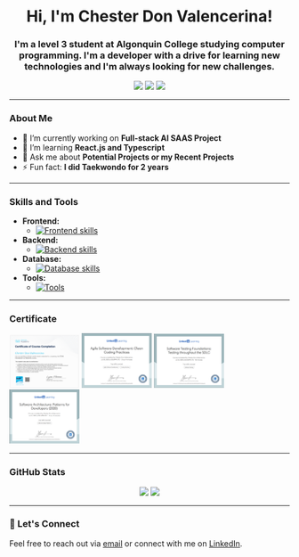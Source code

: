 <h1 align="center">Hi, I'm Chester Don Valencerina!</h1>
<h3 align="center">I'm a level 3 student at Algonquin College studying computer programming. I'm a developer with a drive for learning new technologies and I'm always looking for new challenges. </h3>

<p align="center">
  <a href="https://react-tailwind-portfolio-nu.vercel.app/" target="_blank"><img src="https://img.shields.io/badge/Portfolio-000?style=for-the-badge&logo=vercel&logoColor=white" /></a>
  <a href="mailto:vale0192@algonquinlive.com"><img src="https://img.shields.io/badge/Email-D14836?style=for-the-badge&logo=gmail&logoColor=white" /></a>
  <a href="https://www.linkedin.com/in/chestervalencerina/"><img src="https://img.shields.io/badge/LinkedIn-0A66C2?style=for-the-badge&logo=linkedin&logoColor=white" /></a>
</p>

---

### About Me

- 🔭 I’m currently working on **Full-stack AI SAAS Project**
- 🌱 I’m learning **React.js and Typescript**
- 💬 Ask me about **Potential Projects or my Recent Projects**
- ⚡ Fun fact: **I did Taekwondo for 2 years**

---

### Skills and Tools

- **Frontend:**
  - [![Frontend skills](https://skillicons.dev/icons?i=js,html,css,react,tailwind,flutter)](https://skillicons.dev)
- **Backend:**
  - [![Backend skills](https://skillicons.dev/icons?i=php,java)](https://skillicons.dev)
- **Database:**
  - [![Database skills](https://skillicons.dev/icons?i=mysql,postgres)](https://skillicons.dev)
- **Tools:**
  - [![Tools](https://skillicons.dev/icons?i=linux,git,docker)](https://skillicons.dev)

---

### Certificate
  <img src="cert.png" width="25%"/>
  <label> <img src="agile_cert.png" width="25%"/> 
  <img src="sdlc_cert.png" width="25%"/>
  <img src="patterns_cert.png" width="25%"/></lable>
  
---

### GitHub Stats

<p align="center">
  <img src="https://github-readme-stats.vercel.app/api/top-langs/?username=cdv188&layout=compact&theme=tokyonight" width="36%" />
  <img src="https://github-readme-stats.vercel.app/api?username=cdv188&show_icons=true&theme=tokyonight" width="48%" />
</p>

---

### 🔗 Let's Connect

Feel free to reach out via [email](mailto:vale0192@algonquinlive.com) or connect with me on [LinkedIn](www.linkedin.com/in/chestervalencerina).
